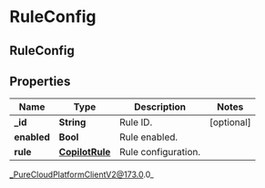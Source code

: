 # RuleConfig

## RuleConfig

## Properties

|Name | Type | Description | Notes|
|------------ | ------------- | ------------- | -------------|
| **_id** | **String** | Rule ID. | [optional] |
| **enabled** | **Bool** | Rule enabled. | |
| **rule** | [**CopilotRule**](CopilotRule) | Rule configuration. | |



_PureCloudPlatformClientV2@173.0.0_
